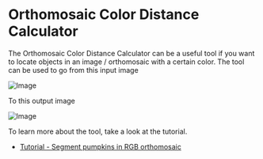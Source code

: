 # Orthomosaic Color Distance Calculator

The Orthomosaic Color Distance Calculator can be a useful tool if you want to locate objects in an image / orthomosaic with a certain color. The tool can be used to go from this input image

![Image](pumpkins_example/crop_from_orthomosaic.png)

To this output image

![Image](pumpkins_example/color_distance_crop.png)

To learn more about the tool, take a look at the tutorial.
* [Tutorial - Segment pumpkins in RGB orthomosaic](Tutorial_Segment_pumpkins_in_rgb_orthomosaic.md)



